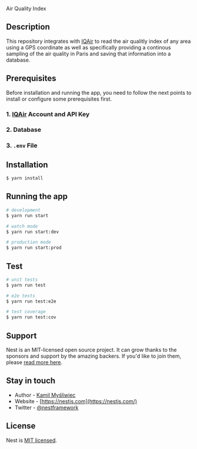 Air Quality Index

## Description

This repository integrates with [IQAir](https://www.iqair.com/) to read the air qualitly index of any area using a GPS coordinate as well as specifically providing a continous sampling of the air quality in Paris and saving that information into a database.

## Prerequisites

Before installation and running the app, you need to follow the next points to install or configure some prerequisites first.

### 1. [IQAir](https://www.iqair.com/) Account and API Key

### 2. Database

### 3. `.env` File

## Installation

```bash
$ yarn install
```

## Running the app

```bash
# development
$ yarn run start

# watch mode
$ yarn run start:dev

# production mode
$ yarn run start:prod
```

## Test

```bash
# unit tests
$ yarn run test

# e2e tests
$ yarn run test:e2e

# test coverage
$ yarn run test:cov
```

## Support

Nest is an MIT-licensed open source project. It can grow thanks to the sponsors and support by the amazing backers. If you'd like to join them, please [read more here](https://docs.nestjs.com/support).

## Stay in touch

- Author - [Kamil Myśliwiec](https://kamilmysliwiec.com)
- Website - [https://nestjs.com](https://nestjs.com/)
- Twitter - [@nestframework](https://twitter.com/nestframework)

## License

Nest is [MIT licensed](LICENSE).
